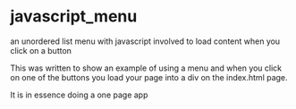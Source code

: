 # javascript_menu
an unordered list menu with javascript involved to load content when you click on a button

This was written to show an example of using a menu and when you click on one of the buttons you load your page into a div on the index.html page.

It is in essence doing a one page app
